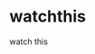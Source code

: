 watchthis
=========

watch this

















































































